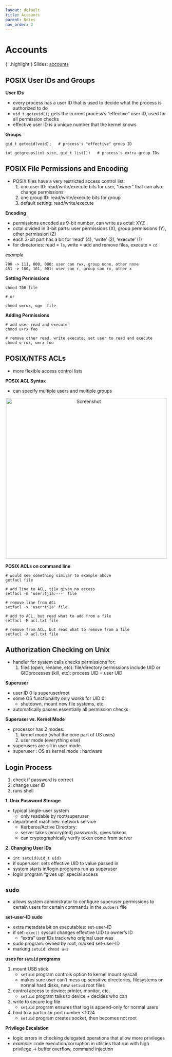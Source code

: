 ```yaml
---
layout: default
title: Accounts
parent: Notes
nav_order: 2
---
```

# Accounts
{: .highlight }
Slides: [accounts](https://www.cs.virginia.edu/~cr4bd/3130/F2024/slides/accounts.pdf)

## POSIX User IDs and Groups
**User IDs**
- every process has a user ID that is used to decide what the process is authorized to do
- `uid_t geteuid();` gets the current process’s “effective” user ID, used for all permission checks
- effective user ID is a unique number that the kernel knows

**Groups**

``` shell
gid_t getegid(void);   # process's "effective" group ID

int getgroups(int size, gid_t list[])   # process's extra group IDs
```

## POSIX File Permissions and Encoding
- POSIX files have a very restricted access control list:
	1. one user ID: read/write/execute bits for user, “owner” that can also change permissions
	2. one group ID: read/write/execute bits for group
	3. default setting: read/write/execute

**Encoding**
- permissions encoded as 9-bit number, can write as octal: XYZ
- octal divided in 3-bit parts: user permissions (X), group permissions (Y), other permission (Z)
- each 3-bit part has a bit for ‘read’ (4), ‘write’ (2), ‘execute’ (1)
- for directories: read = `ls`, write = add and remove files, execute = `cd`

*example*

```
700 -> 111, 000, 000: user can rwx, group none, other none
451 -> 100, 101, 001: user can r, group can rx, other x
```

**Setting Permissions**

```shell
chmod 700 file

# or

chmod u=rwx, og=  file
```

**Adding Permissions**

```shell
# add user read and execute
chmod u+rx foo

# remove other read, write execute; set user to read and execute
chmod o-rwx, u=rx foo
```

## POSIX/NTFS ACLs
- more flexible access control lists

**POSIX ACL Syntax**
- can specify multiple users and multiple groups
<div style="text-align: center;">
  <img src="{{ '/images/Screenshot 2024-09-09 at 11.05.14 AM.png' | relative_url}}" alt="Screenshot" width="500">
</div>

**POSIX ACLs on command line**

```shell
# would see something similar to example above
getfacl file

# add line to ACL, tj1a given no access
setfacl -m 'user:tj1a:---' file

# remove line from ACL
setfacl -x 'user:tj1a' file

# add to ACL, but read what to add from a file
setfacl -M acl.txt file

# remove from ACL, but read what to remove from a file
setfacl -X acl.txt file
```

## Authorization Checking on Unix
- handler for system calls checks permissions for:
	1. files (open, rename, etc): file/directory permissions include UID or GIDprocesses (kill, etc): process UID = user UID

**Superuser**
- user ID 0 is superuser/root
- some OS functionality only works for UID 0:
	- shutdown, mount new file systems, etc.
- automatically passes essentially all permission checks

**Superuser vs. Kernel Mode**
- processor has 2 modes:
	1. kernel mode (what the core part of US uses)
	2. user mode (everything else)
- superusers are sill in user mode
- superuser : OS as kernel mode : hardware

## Login Process
1. check if password is correct
2. change user ID
3. runs shell

**1. Unix Password Storage**
- typical single-user system
	- only readable by root/superuser
- department machines: network service
	- Kerberos/Active Directory:
	- server takes (encrypted) passwords, gives tokens
	- can cryptographically verify token come from server

**2. Changing User IDs**
- `int setuid(uid_t uid)`
- if superuser: sets effective UID to value passed in
- system starts in/login programs run as superuser
- login program “gives up” special access

## `sudo`
- allows system administrator to configure superuser permissions to certain users for certain commands in the `sudoers` file

**set-user-ID sudo**
- extra metadata bit on executables: set-user-ID
- if set: `exec()` syscall changes effective UID to owner’s ID
	- “extra” user IDs track who original user was
- sudo program: owned by root, marked set-user-ID
- marking `setuid`: `chmod u+s`

**uses for `setuid` programs**
1. mount USB stick
	- `setuid` program controls option to kernel mount syscall
	- makes sure user can’t mess up sensitive directories, filesystems on normal hard disks, new `setiud` root files
2. control access to device: printer, monitor, etc.
	- `setuid` program talks to device + decides who can
3. write to secure log file
	- `setuid` program ensures that log is append-only for normal users
4. bind to a particular port number <1024
	- `setuid` program creates socket, then becomes not root

**Privilege Escalation**
- logic errors in checking delegated operations that allow more privileges
- *example*: code execution/corruption in utilities that run with high privilege → buffer overflow, command injection